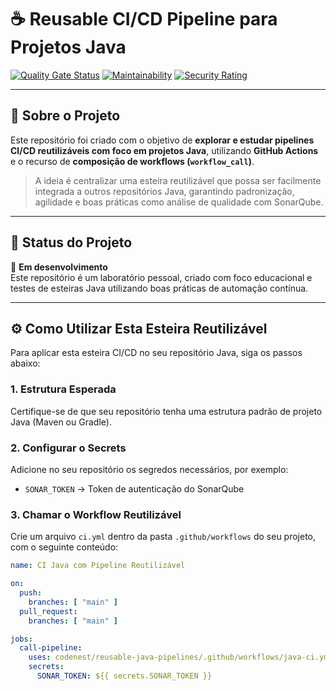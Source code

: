 # ☕ Reusable CI/CD Pipeline para Projetos Java

[![Quality Gate Status](https://sonarcloud.io/api/project_badges/measure?project=SEU_PROJETO_ID&metric=alert_status)](https://sonarcloud.io/summary/new_code?id=SEU_PROJETO_ID)
[![Maintainability](https://sonarcloud.io/api/project_badges/measure?project=SEU_PROJETO_ID&metric=sqale_rating)](https://sonarcloud.io/summary/new_code?id=SEU_PROJETO_ID)
[![Security Rating](https://sonarcloud.io/api/project_badges/measure?project=SEU_PROJETO_ID&metric=security_rating)](https://sonarcloud.io/summary/new_code?id=SEU_PROJETO_ID)

---

## 📖 Sobre o Projeto

Este repositório foi criado com o objetivo de **explorar e estudar pipelines CI/CD reutilizáveis com foco em projetos Java**, utilizando **GitHub Actions** e o recurso de **composição de workflows (`workflow_call`)**.

> A ideia é centralizar uma esteira reutilizável que possa ser facilmente integrada a outros repositórios Java, garantindo padronização, agilidade e boas práticas como análise de qualidade com SonarQube.

---

## 🚧 Status do Projeto

📌 **Em desenvolvimento**  
Este repositório é um laboratório pessoal, criado com foco educacional e testes de esteiras Java utilizando boas práticas de automação contínua.

---

## ⚙️ Como Utilizar Esta Esteira Reutilizável

Para aplicar esta esteira CI/CD no seu repositório Java, siga os passos abaixo:

### 1. Estrutura Esperada
Certifique-se de que seu repositório tenha uma estrutura padrão de projeto Java (Maven ou Gradle).

### 2. Configurar o Secrets
Adicione no seu repositório os segredos necessários, por exemplo:

- `SONAR_TOKEN` → Token de autenticação do SonarQube

### 3. Chamar o Workflow Reutilizável
Crie um arquivo `ci.yml` dentro da pasta `.github/workflows` do seu projeto, com o seguinte conteúdo:

```yaml
name: CI Java com Pipeline Reutilizável

on:
  push:
    branches: [ "main" ]
  pull_request:
    branches: [ "main" ]

jobs:
  call-pipeline:
    uses: codenest/reusable-java-pipelines/.github/workflows/java-ci.yml@main
    secrets:
      SONAR_TOKEN: ${{ secrets.SONAR_TOKEN }}
